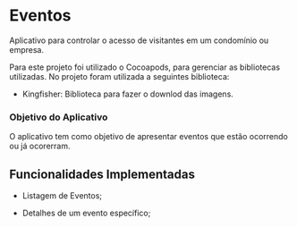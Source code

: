 # Eventos

Aplicativo para controlar o acesso de visitantes em um condomínio ou empresa.

Para este projeto foi utilizado o Cocoapods, para gerenciar as bibliotecas utilizadas. No projeto foram utilizada a seguintes biblioteca:

- Kingfisher: Biblioteca para fazer o downlod das imagens.

### Objetivo do Aplicativo

O aplicativo tem como objetivo de apresentar eventos que estão ocorrendo ou já ocorerram.

## Funcionalidades Implementadas

- Listagem de Eventos;

- Detalhes de um evento específico;
